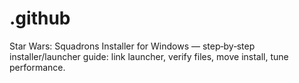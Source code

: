 # .github
Star Wars: Squadrons Installer for Windows — step‑by‑step installer/launcher guide: link launcher, verify files, move install, tune performance.

